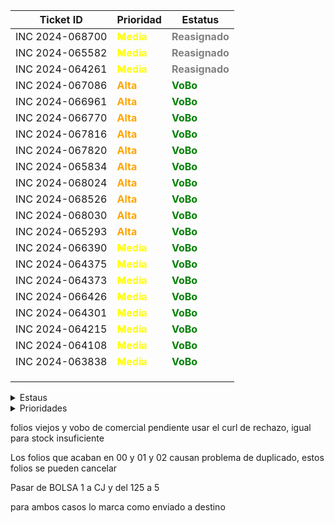 | Ticket ID | Prioridad | Estatus     |
|-----------|------------------|------------|
| INC 2024-068700 | <span style="color:yellow">**Media**</span> | <span style="color:gray">**Reasignado**</span> |
| INC 2024-065582 | <span style="color:yellow">**Media**</span> | <span style="color:gray">**Reasignado**</span> |
| INC 2024-064261 | <span style="color:yellow">**Media**</span> | <span style="color:gray">**Reasignado**</span> |
| INC 2024-067086 | <span style="color:orange">**Alta**</span> | <span style="color:green">**VoBo**</span> |
| INC 2024-066961 | <span style="color:orange">**Alta**</span> | <span style="color:green">**VoBo**</span> |
| INC 2024-066770 | <span style="color:orange">**Alta**</span> | <span style="color:green">**VoBo**</span> |
| INC 2024-067816 | <span style="color:orange">**Alta**</span> | <span style="color:green">**VoBo**</span> |
| INC 2024-067820 | <span style="color:orange">**Alta**</span> | <span style="color:green">**VoBo**</span> |
| INC 2024-065834 | <span style="color:orange">**Alta**</span> | <span style="color:green">**VoBo**</span> |
| INC 2024-068024 | <span style="color:orange">**Alta**</span> | <span style="color:green">**VoBo**</span> |
| INC 2024-068526 | <span style="color:orange">**Alta**</span> | <span style="color:green">**VoBo**</span> |
| INC 2024-068030 | <span style="color:orange">**Alta**</span> | <span style="color:green">**VoBo**</span> |
| INC 2024-065293 | <span style="color:orange">**Alta**</span> | <span style="color:green">**VoBo**</span> |
| INC 2024-066390 | <span style="color:yellow">**Media**</span> | <span style="color:green">**VoBo**</span> |
| INC 2024-064375 | <span style="color:yellow">**Media**</span> | <span style="color:green">**VoBo**</span> |
| INC 2024-064373 | <span style="color:yellow">**Media**</span> | <span style="color:green">**VoBo**</span> |
| INC 2024-066426 | <span style="color:yellow">**Media**</span> | <span style="color:green">**VoBo**</span> |
| INC 2024-064301 | <span style="color:yellow">**Media**</span> | <span style="color:green">**VoBo**</span> |
| INC 2024-064215 | <span style="color:yellow">**Media**</span> | <span style="color:green">**VoBo**</span> |
| INC 2024-064108 | <span style="color:yellow">**Media**</span> | <span style="color:green">**VoBo**</span> |
| INC 2024-063838 | <span style="color:yellow">**Media**</span> | <span style="color:green">**VoBo**</span> |
|  |  |  |
|  |  |  |
|  |  |  |







<details>
  <summary>Estaus</summary>
  
  | Ticket ID | Descripción del Problema                                       |
  |-----------|-----------------------------------------------------------------|
  | <span style="color:red">**Cerrada**</span> | Se finalizo el ticket  |
  | <span style="color:green">**VoBo**</span> | Esperando el visto bueno del usuario  |
  | En proceso       | Error al procesar pago de factura |
  | <span style="color:purple">**Accion de Usuario**</span> | Esperando mas informacion por parte del usuario ya sea datos o anexar imagenes o pdf|
  | Pregunta a Valeria | Duda que me hace falta comprender del todo sobre el caso |
  | Pregunta a Daniel | Dudas que le mando a Daniel por correo |
  | Enviado a Claudia | Casos que se le envian a Claudia para su atencion |
  | Enviado a Daniel | Casos que se le envian a Daniel para su atencion  |
  | Junta de las 3 | Dudas que se preguntan a Daniel en la junta |
  | Anexar VoBo | Falta que el usuario anexe el visto bueno |
  | No he resuelto de este tipo | Hace fala explicacion de casos que no he atendido |
  | Falta documentacion | Casos de los cuales no se ha generado o la documentacion no esta explicada del todo bien |
  | Reasignado |  |

</details>

<details>
  <summary>Prioridades</summary>
  
  | Prioridad | Descripción                                   |
  |-----------|-----------------------------------------------------------------|
  | <span style="color:red">**Critica**</span> | Tickets de mayo importancia y con los cuales contamos con poco tiempo para atender|
  | <span style="color:orange">**Alta**</span> | Tickets que son importantes pero pueden esperar si hay demaciados Criticos |
  | <span style="color:yellow">**Media**</span> | Tickets con importancia pero suelen poder esperar dias |
  | <span style="color:blue">**Baja**</span> | Tikects de menor importancia y que por lo regular se antienden al final |
</details>



folios viejos y vobo de comercial pendiente usar el curl de rechazo, igual para stock insuficiente


Los folios que acaban en 00 y 01 y 02 causan problema de duplicado, estos folios se pueden cancelar



Pasar de BOLSA 1 a CJ y del 125 a 5


para ambos casos lo marca como enviado a destino
